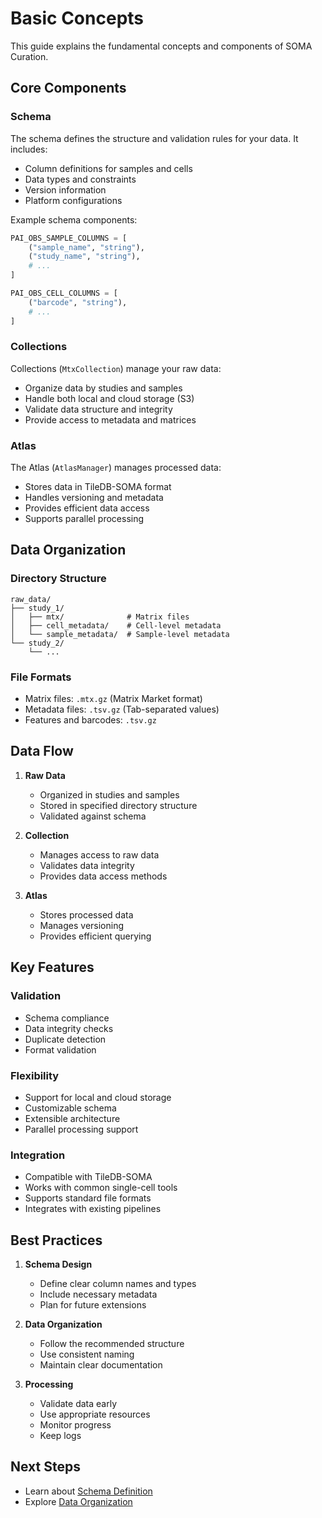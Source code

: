 # Basic Concepts

This guide explains the fundamental concepts and components of SOMA Curation.

## Core Components

### Schema

The schema defines the structure and validation rules for your data. It includes:

- Column definitions for samples and cells
- Data types and constraints
- Version information
- Platform configurations

Example schema components:

```python
PAI_OBS_SAMPLE_COLUMNS = [
    ("sample_name", "string"),
    ("study_name", "string"),
    # ...
]

PAI_OBS_CELL_COLUMNS = [
    ("barcode", "string"),
    # ...
]
```

### Collections

Collections (`MtxCollection`) manage your raw data:

- Organize data by studies and samples
- Handle both local and cloud storage (S3)
- Validate data structure and integrity
- Provide access to metadata and matrices

### Atlas

The Atlas (`AtlasManager`) manages processed data:

- Stores data in TileDB-SOMA format
- Handles versioning and metadata
- Provides efficient data access
- Supports parallel processing

## Data Organization

### Directory Structure

```
raw_data/
├── study_1/
│   ├── mtx/              # Matrix files
│   ├── cell_metadata/    # Cell-level metadata
│   └── sample_metadata/  # Sample-level metadata
└── study_2/
    └── ...
```

### File Formats

- Matrix files: `.mtx.gz` (Matrix Market format)
- Metadata files: `.tsv.gz` (Tab-separated values)
- Features and barcodes: `.tsv.gz`

## Data Flow

1. **Raw Data**

   - Organized in studies and samples
   - Stored in specified directory structure
   - Validated against schema

2. **Collection**

   - Manages access to raw data
   - Validates data integrity
   - Provides data access methods

3. **Atlas**
   - Stores processed data
   - Manages versioning
   - Provides efficient querying

## Key Features

### Validation

- Schema compliance
- Data integrity checks
- Duplicate detection
- Format validation

### Flexibility

- Support for local and cloud storage
- Customizable schema
- Extensible architecture
- Parallel processing support

### Integration

- Compatible with TileDB-SOMA
- Works with common single-cell tools
- Supports standard file formats
- Integrates with existing pipelines

## Best Practices

1. **Schema Design**

   - Define clear column names and types
   - Include necessary metadata
   - Plan for future extensions

2. **Data Organization**

   - Follow the recommended structure
   - Use consistent naming
   - Maintain clear documentation

3. **Processing**
   - Validate data early
   - Use appropriate resources
   - Monitor progress
   - Keep logs

## Next Steps

- Learn about [Schema Definition](user_guide/schema.md)
- Explore [Data Organization](user_guide/data_organization.md)
